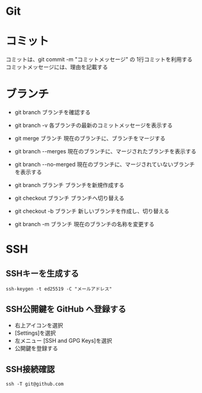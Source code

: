 # Git

# コミット
コミットは、git commit -m "コミットメッセージ"   の 1行コミットを利用する
コミットメッセージには、理由を記載する

# ブランチ

- git branch
ブランチを確認する



- git branch -v
各ブランチの最新のコミットメッセージを表示する

- git merge ブランチ
現在のブランチに、ブランチをマージする

- git branch --merges
現在のブランチに、マージされたブランチを表示する

- git branch --no-merged
現在のブランチに、マージされていないブランチを表示する


- git branch ブランチ
ブランチを新規作成する

- git checkout ブランチ
ブランチへ切り替える

- git checkout -b ブランチ
新しいブランチを作成し、切り替える

- git branch -m ブランチ
現在のブランチの名称を変更する

# SSH

## SSHキーを生成する
````
ssh-keygen -t ed25519 -C "メールアドレス"
````

## SSH公開鍵を GitHub へ登録する
- 右上アイコンを選択
- [Settings]を選択
- 左メニュー [SSH and GPG Keys]を選択
- 公開鍵を登録する

## SSH接続確認
````
ssh -T git@github.com
````

